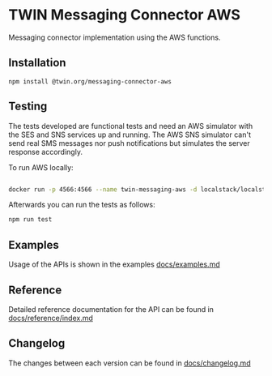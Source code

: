 # TWIN Messaging Connector AWS

Messaging connector implementation using the AWS functions.

## Installation

```shell
npm install @twin.org/messaging-connector-aws
```

## Testing

The tests developed are functional tests and need an AWS simulator with the SES and SNS services up and running.
The AWS SNS simulator can't send real SMS messages nor push notifications but simulates the server response accordingly.

To run AWS locally:

```sh

docker run -p 4566:4566 --name twin-messaging-aws -d localstack/localstack -e AWS_DEFAULT_REGION='eu-central-1' -e AWS_ACCESS_KEY_ID='test' -e AWS_SECRET_ACCESS_KEY='test' -e SERVICE='SNS,SES'
```

Afterwards you can run the tests as follows:

```sh
npm run test
```

## Examples

Usage of the APIs is shown in the examples [docs/examples.md](docs/examples.md)

## Reference

Detailed reference documentation for the API can be found in [docs/reference/index.md](docs/reference/index.md)

## Changelog

The changes between each version can be found in [docs/changelog.md](docs/changelog.md)
